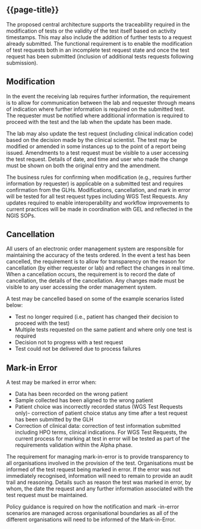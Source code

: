 ## {{page-title}}

The proposed central architecture supports the traceability required in the modification of tests or the validity of the test itself based on activity timestamps. This may also include the addition of further tests to a request already submitted. The functional requirement is to enable the modification of test requests both in an incomplete test request state and once the test request has been submitted (inclusion of additional tests requests following submission).

## Modification

In the event the receiving lab requires further information, the requirement is to allow for communication between the lab and requester through means of indication where further information is required on the submitted test. The requester must be notified where additional information is required to proceed with the test and the lab when the update has been made. 

The lab may also update the test request (including clinical indication code) based on the decision made by the clinical scientist. The test may be modified or amended in some instances up to the point of a report being issued. Amendments to a test request must be visible to a user accessing the test request. Details of date, and time and user who made the change must be shown on both the original entry and the amendment. 

The business rules for confirming when modification (e.g., requires further information by requester) is applicable on a submitted test and requires confirmation from the GLHs. 
Modifications, cancellation, and mark in error will be tested for all test request types including WGS Test Requests. Any updates required to enable interoperability and workflow improvements to current practices will be made in coordination with GEL and reflected in the NGIS SOPs. 

## Cancellation

All users of an electronic order management system are responsible for maintaining the accuracy of the tests ordered. In the event a test has been cancelled, the requirement is to allow for transparency on  the reason for cancellation (by either requester or lab) and reflect the changes in real time. When a cancellation occurs, the requirement is to record the date of cancellation, the details of the cancellation. Any changes made must be visible to any user accessing the order management system. 

A test may be cancelled based on some of the example scenarios listed below:
- Test no longer required (i.e., patient has changed their decision to proceed with the test)
- Multiple tests requested on the same patient and where only one test is required
- Decision not to progress with a test request 
- Test could not be delivered due to process failures

## Mark-in Error 

A test may be marked in error when:
- Data has been recorded on the wrong patient
- Sample collected has been aligned to the wrong patient
- Patient choice was incorrectly recorded status (WGS Test Requests only)- correction of patient choice status any time after a test request has been submitted by the GLH
- Correction of clinical data: correction of test information submitted including HPO terms, clinical indications. For WGS Test Requests, the current process for marking at test in error will be tested as part of the requirements validation within the Alpha phase. 

The requirement for managing mark-in-error is to provide transparency to all organisations involved in the provision of the test. Organisations must be informed of the test request being marked in error. If the error was not immediately recognised, information will need to remain to provide an audit trail and reasoning. Details such as reason the test was marked in error, by whom, the date the request and any further information associated with the test request must be maintained.  

Policy guidance is required on how the notification and mark -in-error scenarios are managed across organisational boundaries as all of the different organisations will need to be informed of the Mark-in-Error. 
